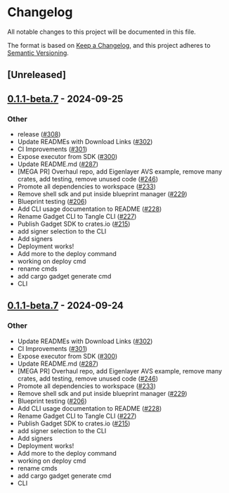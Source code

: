 # Changelog

All notable changes to this project will be documented in this file.

The format is based on [Keep a Changelog](https://keepachangelog.com/en/1.0.0/),
and this project adheres to [Semantic Versioning](https://semver.org/spec/v2.0.0.html).

## [Unreleased]

## [0.1.1-beta.7](https://github.com/webb-tools/gadget/releases/tag/cargo-tangle-v0.1.1-beta.7) - 2024-09-25

### Other

- release ([#308](https://github.com/webb-tools/gadget/pull/308))
- Update READMEs with Download Links ([#302](https://github.com/webb-tools/gadget/pull/302))
- CI Improvements ([#301](https://github.com/webb-tools/gadget/pull/301))
- Expose executor from SDK ([#300](https://github.com/webb-tools/gadget/pull/300))
- Update README.md ([#287](https://github.com/webb-tools/gadget/pull/287))
- [MEGA PR] Overhaul repo, add Eigenlayer AVS example, remove many crates, add testing, remove unused code ([#246](https://github.com/webb-tools/gadget/pull/246))
- Promote all dependencies to workspace ([#233](https://github.com/webb-tools/gadget/pull/233))
- Remove shell sdk and put inside blueprint manager ([#229](https://github.com/webb-tools/gadget/pull/229))
- Blueprint testing ([#206](https://github.com/webb-tools/gadget/pull/206))
- Add CLI usage documentation to README ([#228](https://github.com/webb-tools/gadget/pull/228))
- Rename Gadget CLI to Tangle CLI ([#227](https://github.com/webb-tools/gadget/pull/227))
- Publish Gadget SDK to crates.io ([#215](https://github.com/webb-tools/gadget/pull/215))
- add signer selection to the CLI
- Add signers
- Deployment works!
- Add more to the deploy command
- working on deploy cmd
- rename cmds
- add cargo gadget generate cmd
- CLI

## [0.1.1-beta.7](https://github.com/webb-tools/gadget/releases/tag/cargo-tangle-v0.1.1-beta.7) - 2024-09-24

### Other

- Update READMEs with Download Links ([#302](https://github.com/webb-tools/gadget/pull/302))
- CI Improvements ([#301](https://github.com/webb-tools/gadget/pull/301))
- Expose executor from SDK ([#300](https://github.com/webb-tools/gadget/pull/300))
- Update README.md ([#287](https://github.com/webb-tools/gadget/pull/287))
- [MEGA PR] Overhaul repo, add Eigenlayer AVS example, remove many crates, add testing, remove unused code ([#246](https://github.com/webb-tools/gadget/pull/246))
- Promote all dependencies to workspace ([#233](https://github.com/webb-tools/gadget/pull/233))
- Remove shell sdk and put inside blueprint manager ([#229](https://github.com/webb-tools/gadget/pull/229))
- Blueprint testing ([#206](https://github.com/webb-tools/gadget/pull/206))
- Add CLI usage documentation to README ([#228](https://github.com/webb-tools/gadget/pull/228))
- Rename Gadget CLI to Tangle CLI ([#227](https://github.com/webb-tools/gadget/pull/227))
- Publish Gadget SDK to crates.io ([#215](https://github.com/webb-tools/gadget/pull/215))
- add signer selection to the CLI
- Add signers
- Deployment works!
- Add more to the deploy command
- working on deploy cmd
- rename cmds
- add cargo gadget generate cmd
- CLI
